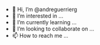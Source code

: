 - 👋 Hi, I’m @andreguerrierg
- 👀 I’m interested in ...
- 🌱 I’m currently learning ...
- 💞️ I’m looking to collaborate on ...
- 📫 How to reach me ...

<!---
andreguerrierg/andreguerrierg is a ✨ special ✨ repository because its `README.md` (this file) appears on your GitHub profile.
You can click the Preview link to take a look at your changes.
--->
